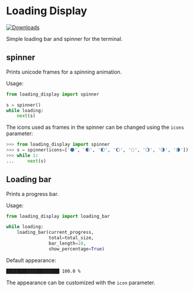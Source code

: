 # Loading Display

[![Downloads](https://static.pepy.tech/personalized-badge/loading-display?period=total&units=international_system&left_color=black&right_color=blue&left_text=Downloads)](https://pepy.tech/project/loading-display)

Simple loading bar and spinner for the terminal.

## spinner

Prints unicode frames for a spinning animation.

Usage:

```py
from loading_display import spinner

s = spinner()
while loading:
    next(s)
```

The icons used as frames in the spinner can be changed using the `icons` parameter:

```py
>>> from loading_display import spinner
>>> s = spinner(icons=['🌑', '🌒', '🌓', '🌔', '🌕', '🌖', '🌗', '🌘'])
>>> while 1:
...     next(s)
```

## Loading bar

Prints a progress bar.

Usage:

```py
from loading_display import loading_bar

while loading:
    loading_bar(current_progress, 
                total=total_size, 
                bar_length=10, 
                show_percentage=True)
```

Default appearance:

```txt
████████████████████ 100.0 %
```

The appearance can be customized with the `icon` parameter.

